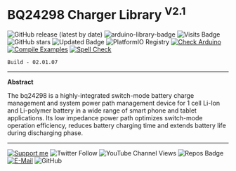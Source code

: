 # BQ24298 Charger Library <sup>V2.1</sup>

![GitHub release (latest by date)](https://img.shields.io/github/v/release/akkoyun/BQ24298) ![arduino-library-badge](https://www.ardu-badge.com/badge/BQ24298.svg?) ![Visits Badge](https://badges.pufler.dev/visits/akkoyun/BQ24298) ![GitHub stars](https://img.shields.io/github/stars/akkoyun/BQ24298?style=flat&logo=github) ![Updated Badge](https://badges.pufler.dev/updated/akkoyun/BQ24298) ![PlatformIO Registry](https://badges.registry.platformio.org/packages/akkoyun/library/BQ24298.svg) 
[![Check Arduino](https://github.com/akkoyun/BQ24298/actions/workflows/check-arduino.yml/badge.svg)](https://github.com/akkoyun/BQ24298/actions/workflows/check-arduino.yml) [![Compile Examples](https://github.com/akkoyun/BQ24298/actions/workflows/compile-examples.yml/badge.svg)](https://github.com/akkoyun/BQ24298/actions/workflows/compile-examples.yml) [![Spell Check](https://github.com/akkoyun/BQ24298/actions/workflows/spell-check.yml/badge.svg)](https://github.com/akkoyun/BQ24298/actions/workflows/spell-check.yml)

	Build - 02.01.07

---

**Abstract**

The bq24298 is a highly-integrated switch-mode battery charge management and system power path management device for 1 cell Li-Ion and Li-polymer battery in a wide range of smart phone and tablet applications. Its low impedance power path optimizes switch-mode operation efficiency, reduces battery charging time and extends battery life during discharging phase.

---

[![Support me](https://img.shields.io/badge/Support-PATREON-GREEN.svg)](https://www.patreon.com/bePatron?u=62967889) ![Twitter Follow](https://img.shields.io/twitter/follow/gunceakkoyun?style=social) ![YouTube Channel Views](https://img.shields.io/youtube/channel/views/UCIguQGdaBT1GnnVMz5qAZ2Q?style=social) ![Repos Badge](https://badges.pufler.dev/repos/akkoyun) [![E-Mail](https://img.shields.io/badge/E_Mail-Mehmet_Gunce_Akkoyun-blue.svg)](mailto:akkoyun@me.com) ![GitHub](https://img.shields.io/github/license/akkoyun/Statistical) 